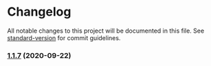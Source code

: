 # Changelog

All notable changes to this project will be documented in this file. See [standard-version](https://github.com/conventional-changelog/standard-version) for commit guidelines.

### [1.1.7](https://github.com/yeukfei02/weatherApi/compare/v1.1.6...v1.1.7) (2020-09-22)
